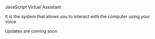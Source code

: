 JavaScript Virtual Assistant

<p> It is the system that allows you to interact with the computer using your voice </p>

<p> Updates are coming soon </p>

